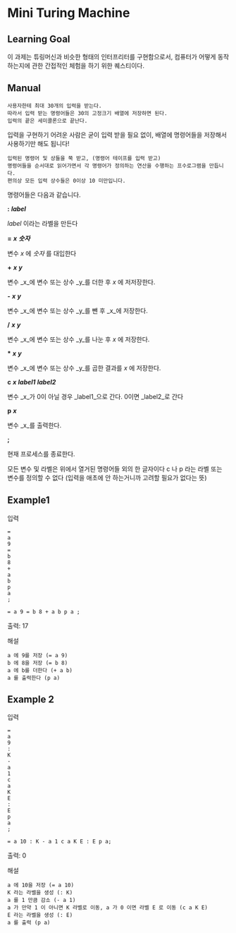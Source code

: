# Mini Turing Machine
## Learning Goal
이 과제는 튜링머신과 비슷한 형태의 인터프리터를 구현함으로서,
컴퓨터가 어떻게 동작하는지에 관한 간접적인 체험을 하기 위한 퀘스티이다.

## Manual
```
사용자한테 최대 30개의 입력을 받는다.
따라서 입력 받는 명령어들은 30의 고정크기 배열에 저장하면 된다.
입력의 끝은 세미콜론으로 끝난다.
```
입력을 구현하기 어려운 사람은 굳이 입력 받을 필요 없이,
배열에 명령어들을 저장해서 사용하기만 해도 됩니다!

```
입력된 명령어 및 상들을 쭉 받고, (명령어 테이프를 입력 받고)
명령어들을 순서대로 읽어가면서 각 명령어가 정의하는 연산을 수행하는 프수로그램을 만듭니다.
편의상 모든 입력 상수들은 0이상 10 미만입니다.
```

명령어들은 다음과 같습니다.


__:__ **_label_**

 _label_ 이라는 라벨을 만든다


__=__ **_x_** **_숫자_** 

변수 _x_ 에 _숫자_ 를 대입한다


__+__ **_x_** **_y_**

변수 _x_에 변수 또는 상수 _y_를 더한 후 _x_ 에 저저장한다. 

__-__ **_x_** **_y_**

변수 _x_에 변수 또는 상수 _y_를 뺀 후 _x_에 저장한다.

__/__ **_x_** **_y_**

변수 _x_에 변수 또는 상수 _y_를 나눈 후 _x_ 에 저장한다.

__*__ **_x_** **_y_**

변수 _x_에 변수 또는 상수 _y_를 곱한 결과를 _x_ 에 저장한다.

__c__ **_x_** **_label1_** **_label2_**

변수 _x_가 0이 아닐 경우 _label1_으로 간다. 0이면 _label2_로 간다

__p__ **_x_**

변수 _x_를 출력한다.

__;__

현재 프로세스를 종료한다.




모든 변수 및 라벨은 위에서 열거된 명령어들 외의 한 글자이다
c 나 p 라는 라벨 또는 변수를 정의할 수 없다
(입력을 애초에 안 하는거니까 고려할 필요가 없다는 뜻)


## Example1

입력 
```
=
a
9
=
b
8
+
a
b
p
a
;
```
```
= a 9 = b 8 + a b p a ;
```
출력: 17 

해설
```
a 에 9를 저장 (= a 9)
b 에 8을 저장 (= b 8)
a 에 b를 더한다 (+ a b)
a 를 출력한다 (p a)
```

## Example 2
입력
```
=
a
9
:
K
-
a
1
c
a
K
E
:
E
p
a
;
```
```
= a 10 : K - a 1 c a K E : E p a;
```
출력: 0

해설
```
a 에 10을 저장 (= a 10)
K 라는 라벨을 생성 (: K)
a 를 1 만큼 감소 (- a 1)
a 가 만약 1 이 아니면 K 라벨로 이동, a 가 0 이면 라벨 E 로 이동 (c a K E)
E 라는 라벨을 생성 (: E)
a 를 출력 (p a)
```
